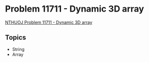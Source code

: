 # Problem 11711 - Dynamic 3D array
[NTHUOJ Problem 11711 - Dynamic 3D array](https://acm.cs.nthu.edu.tw/problem/11711/)

## Topics
- String
- Array